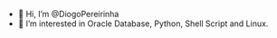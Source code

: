 - 👋 Hi, I’m @DiogoPereirinha
- 👀 I’m interested in Oracle Database, Python, Shell Script and Linux.
<!---
- 🌱 I’m currently learning ...
- 💞️ I’m looking to collaborate on ...
- 📫 How to reach me ...


DiogoPereinha/DiogoPereinha is a ✨ special ✨ repository because its `README.md` (this file) appears on your GitHub profile.
You can click the Preview link to take a look at your changes.
--->
